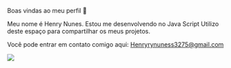 Boas vindas ao meu perfil 🐢

Meu nome é Henry Nunes.
Estou me desenvolvendo no Java Script
Utilizo deste espaço para compartilhar os meus projetos.

Você pode entrar em contato comigo aqui:
Henryrynuness3275@gmail.com

![](https://tenor.com/pt-BR/view/goodnight-san-choi-san-ateez-kpop-gif-862316034722813307)
